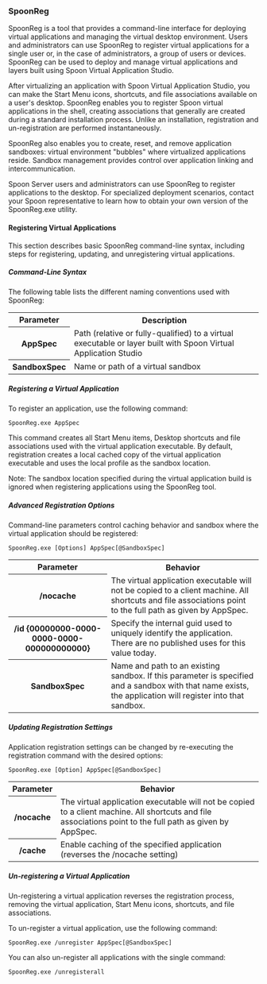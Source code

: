 ### SpoonReg

SpoonReg is a tool that provides a command-line interface for deploying virtual applications and managing the virtual desktop environment. Users and administrators can use SpoonReg to register virtual applications for a single user or, in the case of administrators, a group of users or devices. SpoonReg can be used to deploy and manage virtual applications and layers built using Spoon Virtual Application Studio. 

After virtualizing an application with Spoon Virtual Application Studio, you can make the Start Menu icons, shortcuts, and file associations available on a user's desktop. SpoonReg enables you to register Spoon virtual applications in the shell, creating associations that generally are created during a standard installation process. Unlike an installation, registration and un-registration are performed instantaneously.

SpoonReg also enables you to create, reset, and remove application sandboxes: virtual environment "bubbles" where virtualized applications reside. Sandbox management provides control over application linking and intercommunication.

Spoon Server users and administrators can use SpoonReg to register applications to the desktop. For specialized deployment scenarios, contact your Spoon representative to learn how to obtain your own version of the SpoonReg.exe utility.

#### Registering Virtual Applications
This section describes basic SpoonReg command-line syntax, including steps for registering, updating, and unregistering virtual applications.

##### Command-Line Syntax
The following table lists the different naming conventions used with SpoonReg:
<table>
	<tr>
		<th>Parameter</th>
		<th>Description</th>
	</tr>
	<tr>
		<th>AppSpec</th>
		<td>Path (relative or fully-qualified) to a virtual executable or layer built with Spoon Virtual Application Studio</td>
	</tr>
	<tr>
		<th>SandboxSpec</th>
		<td>Name or path of a virtual sandbox</td>
	</tr>
</table>


##### Registering a Virtual Application

To register an application, use the following command:

```
SpoonReg.exe AppSpec
```

This command creates all Start Menu items, Desktop shortcuts and file associations used with the virtual application executable. By default, registration creates a local cached copy of the virtual application executable and uses the local profile as the sandbox location.

Note: The sandbox location specified during the virtual application build is ignored when registering applications using the SpoonReg tool.

##### Advanced Registration Options
Command-line parameters control caching behavior and sandbox where the virtual application should be registered:

```
SpoonReg.exe [Options] AppSpec[@SandboxSpec]
```

<table>
	<tr>
		<th>Parameter</th>
		<th>Behavior</th>
	</tr>
	<tr>
		<th>/nocache</th>
		<td>The virtual application executable will not be copied to a client machine. All shortcuts and file associations point to the full path as given by AppSpec.</td>
	</tr>
	<tr>
		<th>/id {00000000-0000-0000-0000-000000000000}</th>
		<td>Specify the internal guid used to uniquely identify the application.  There are no published uses for this value today.</td>
	</tr>
	<tr>
		<th>SandboxSpec</th>
		<td>Name and path to an existing sandbox. If this parameter is specified and a sandbox with that name exists, the application will register into that sandbox.</td>
	</tr>
</table>

##### Updating Registration Settings

Application registration settings can be changed by re-executing the registration command with the desired options:

```
SpoonReg.exe [Option] AppSpec[@SandboxSpec]
```

<table>
	<tr>
		<th>Parameter</th>
		<th>Behavior</th>
	</tr>
	<tr>
		<th>/nocache</th>
		<td>The virtual application executable will not be copied to a client machine. All shortcuts and file associations point to the full path as given by AppSpec.</td>
	</tr>
	<tr>
		<th>/cache</th>
		<td>Enable caching of the specified application (reverses the /nocache setting)</td>
	</tr>
</table>

##### Un-registering a Virtual Application
Un-registering a virtual application reverses the registration process, removing the virtual application, Start Menu icons, shortcuts, and file associations.

To un-register a virtual application, use the following command:

```
SpoonReg.exe /unregister AppSpec[@SandboxSpec]
```

You can also un-register all applications with the single command:

```
SpoonReg.exe /unregisterall
```